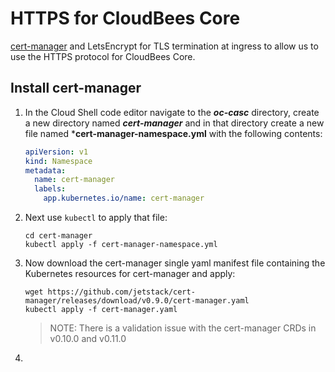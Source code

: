 # HTTPS for CloudBees Core

[cert-manager](https://docs.cert-manager.io/en/latest/index.html) and LetsEncrypt for TLS termination at ingress to allow us to use the HTTPS protocol for CloudBees Core.

## Install cert-manager

1. In the Cloud Shell code editor navigate to the ***oc-casc*** directory, create a new directory named ***cert-manager*** and in that directory create a new file named ***cert-manager-namespace.yml** with the following contents:
   ```yaml
   apiVersion: v1
   kind: Namespace
   metadata:
     name: cert-manager
     labels:
       app.kubernetes.io/name: cert-manager
   ```
2. Next use `kubectl` to apply that file:
   ```
   cd cert-manager
   kubectl apply -f cert-manager-namespace.yml
   ```
3. Now download the cert-manager single yaml manifest file containing the Kubernetes resources for cert-manager and apply:
   ```
   wget https://github.com/jetstack/cert-manager/releases/download/v0.9.0/cert-manager.yaml
   kubectl apply -f cert-manager.yaml
   ```
   >NOTE: There is a validation issue with the cert-manager CRDs in v0.10.0 and v0.11.0
4. 